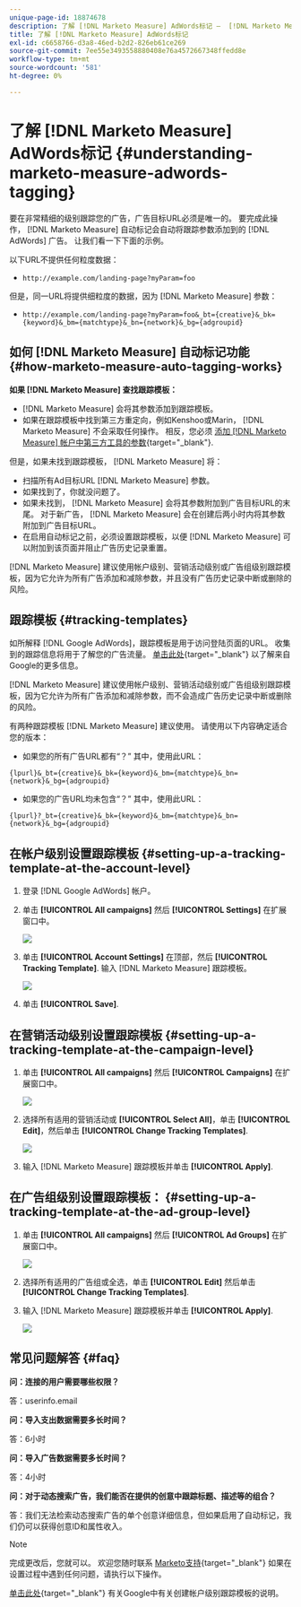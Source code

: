 ```yaml
---
unique-page-id: 18874678
description: 了解 [!DNL Marketo Measure] AdWords标记 —  [!DNL Marketo Measure]  — 产品文档
title: 了解 [!DNL Marketo Measure] AdWords标记
exl-id: c6658766-d3a8-46ed-b2d2-826eb61ce269
source-git-commit: 7ee55e3493558880408e76a4572667348ffedd8e
workflow-type: tm+mt
source-wordcount: '581'
ht-degree: 0%

---
```


# 了解 [!DNL Marketo Measure] AdWords标记 {#understanding-marketo-measure-adwords-tagging}

要在非常精细的级别跟踪您的广告，广告目标URL必须是唯一的。 要完成此操作， [!DNL Marketo Measure] 自动标记会自动将跟踪参数添加到的 [!DNL AdWords] 广告。 让我们看一下下面的示例。

以下URL不提供任何粒度数据：

* `http://example.com/landing-page?myParam=foo`

但是，同一URL将提供细粒度的数据，因为 [!DNL Marketo Measure] 参数：

* `http://example.com/landing-page?myParam=foo&_bt={creative}&_bk={keyword}&_bm={matchtype}&_bn={network}&_bg={adgroupid}`

## 如何 [!DNL Marketo Measure] 自动标记功能 {#how-marketo-measure-auto-tagging-works}

**如果 [!DNL Marketo Measure] 查找跟踪模板：**

* [!DNL Marketo Measure] 会将其参数添加到跟踪模板。
* 如果在跟踪模板中找到第三方重定向，例如Kenshoo或Marin， [!DNL Marketo Measure] 不会采取任何操作。 相反，您必须 [添加 [!DNL Marketo Measure] 帐户中第三方工具的参数](/help/api-connections/utilizing-marketo-measures-api-connections/how-bid-management-tools-affect-marketo-measure.md){target="_blank"}.

但是，如果未找到跟踪模板， [!DNL Marketo Measure] 将：

* 扫描所有Ad目标URL [!DNL Marketo Measure] 参数。
* 如果找到了，你就没问题了。
* 如果未找到， [!DNL Marketo Measure] 会将其参数附加到广告目标URL的末尾。 对于新广告， [!DNL Marketo Measure] 会在创建后两小时内将其参数附加到广告目标URL。
* 在启用自动标记之前，必须设置跟踪模板，以便 [!DNL Marketo Measure] 可以附加到该页面并阻止广告历史记录重置。

[!DNL Marketo Measure] 建议使用帐户级别、营销活动级别或广告组级别跟踪模板，因为它允许为所有广告添加和减除参数，并且没有广告历史记录中断或删除的风险。

## 跟踪模板 {#tracking-templates}

如所解释 [!DNL Google AdWords]，跟踪模板是用于访问登陆页面的URL。 收集到的跟踪信息将用于了解您的广告流量。 [单击此处](https://support.google.com/adwords/answer/7197008?hl=en){target="_blank"} 以了解来自Google的更多信息。

[!DNL Marketo Measure] 建议使用帐户级别、营销活动级别或广告组级别跟踪模板，因为它允许为所有广告添加和减除参数，而不会造成广告历史记录中断或删除的风险。

有两种跟踪模板 [!DNL Marketo Measure] 建议使用。 请使用以下内容确定适合您的版本：

* 如果您的所有广告URL都有“？” 其中，使用此URL：

`{lpurl}&_bt={creative}&_bk={keyword}&_bm={matchtype}&_bn={network}&_bg={adgroupid}`

* 如果您的广告URL均未包含“？” 其中，使用此URL：

`{lpurl}?_bt={creative}&_bk={keyword}&_bm={matchtype}&_bn={network}&_bg={adgroupid}`

## 在帐户级别设置跟踪模板 {#setting-up-a-tracking-template-at-the-account-level}

1. 登录 [!DNL Google AdWords] 帐户。

1. 单击 **[!UICONTROL All campaigns]** 然后 **[!UICONTROL Settings]** 在扩展窗口中。

   ![](assets/1.png)

1. 单击 **[!UICONTROL Account Settings]** 在顶部，然后 **[!UICONTROL Tracking Template]**. 输入 [!DNL Marketo Measure] 跟踪模板。

   ![](assets/2-1.png)

1. 单击 **[!UICONTROL Save]**.

## 在营销活动级别设置跟踪模板 {#setting-up-a-tracking-template-at-the-campaign-level}

1. 单击 **[!UICONTROL All campaigns]** 然后 **[!UICONTROL Campaigns]** 在扩展窗口中。

   ![](assets/3.png)

1. 选择所有适用的营销活动或 **[!UICONTROL Select All]**，单击 **[!UICONTROL Edit]**，然后单击 **[!UICONTROL Change Tracking Templates]**.

   ![](assets/4-1.png)

1. 输入 [!DNL Marketo Measure] 跟踪模板并单击 **[!UICONTROL Apply]**.

## 在广告组级别设置跟踪模板： {#setting-up-a-tracking-template-at-the-ad-group-level}

1. 单击 **[!UICONTROL All campaigns]** 然后 **[!UICONTROL Ad Groups]** 在扩展窗口中。

   ![](assets/5-1.png)

1. 选择所有适用的广告组或全选，单击 **[!UICONTROL Edit]** 然后单击 **[!UICONTROL Change Tracking Templates]**.

1. 输入 [!DNL Marketo Measure] 跟踪模板并单击 **[!UICONTROL Apply]**.

   ![](assets/6-1.png)

## 常见问题解答 {#faq}

**问：连接的用户需要哪些权限？**

答：userinfo.email

**问：导入支出数据需要多长时间？**

答：6小时

**问：导入广告数据需要多长时间？**

答：4小时

**问：对于动态搜索广告，我们能否在提供的创意中跟踪标题、描述等的组合？**

答：我们无法检索动态搜索广告的单个创意详细信息，但如果启用了自动标记，我们仍可以获得创意ID和属性收入。

>[!NOTE]
>
>完成更改后，您就可以。 欢迎您随时联系 [Marketo支持](https://nation.marketo.com/t5/support/ct-p/Support){target="_blank"} 如果在设置过程中遇到任何问题，请执行以下操作。

[单击此处](https://support.google.com/adwords/answer/6076199?hl=en#tracking){target="_blank"} 有关Google中有关创建帐户级别跟踪模板的说明。
